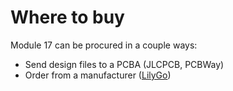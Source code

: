 <!-- docs/buy/README.md -->

# Where to buy

Module 17 can be procured in a couple ways:

* Send design files to a PCBA (JLCPCB, PCBWay)
* Order from a manufacturer (<a href="https://www.lilygo.cc/en-ca/products/module17-revision-0-1e">LilyGo</a>)
